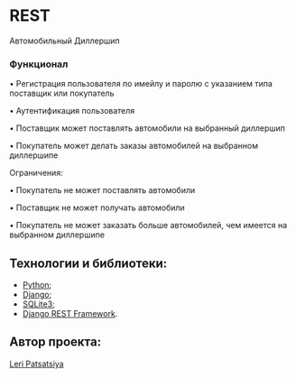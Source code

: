 # REST

Автомобильный Диллершип

### Функционал

• Регистрация пользователя по имейлу и паролю с указанием типа поставщик или покупатель

• Аутентификация пользователя

• Поставщик может поставлять автомобили на выбранный диллершип

• Покупатель может делать заказы автомобилей на выбранном диллершипе

Ограничения:

• Покупатель не может поставлять автомобили

• Поставщик не может получать автомобили

• Покупатель не может заказать больше автомобилей, чем имеется на выбранном диллершипе

## Технологии и библиотеки:
- [Python](https://www.python.org/);
- [Django](https://www.djangoproject.com);
- [SQLite3](https://www.sqlite.org/index.html);
- [Django REST Framework](https://www.django-rest-framework.org).


## Автор проекта:

[Leri Patsatsiya](https://github.com/LeriPats/REST)